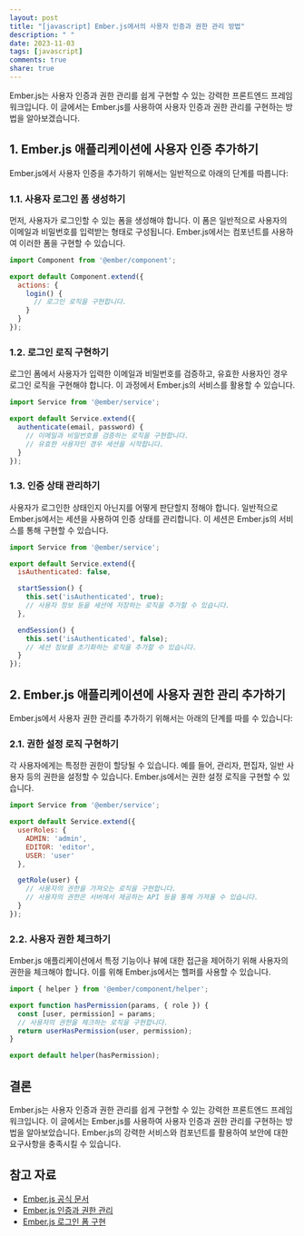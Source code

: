 ```yaml
---
layout: post
title: "[javascript] Ember.js에서의 사용자 인증과 권한 관리 방법"
description: " "
date: 2023-11-03
tags: [javascript]
comments: true
share: true
---
```


Ember.js는 사용자 인증과 권한 관리를 쉽게 구현할 수 있는 강력한 프론트엔드 프레임워크입니다. 이 글에서는 Ember.js를 사용하여 사용자 인증과 권한 관리를 구현하는 방법을 알아보겠습니다.

## 1. Ember.js 애플리케이션에 사용자 인증 추가하기

Ember.js에서 사용자 인증을 추가하기 위해서는 일반적으로 아래의 단계를 따릅니다:

### 1.1. 사용자 로그인 폼 생성하기

먼저, 사용자가 로그인할 수 있는 폼을 생성해야 합니다. 이 폼은 일반적으로 사용자의 이메일과 비밀번호를 입력받는 형태로 구성됩니다. Ember.js에서는 컴포넌트를 사용하여 이러한 폼을 구현할 수 있습니다.

```javascript
import Component from '@ember/component';

export default Component.extend({
  actions: {
    login() {
      // 로그인 로직을 구현합니다.
    }
  }
});
```

### 1.2. 로그인 로직 구현하기

로그인 폼에서 사용자가 입력한 이메일과 비밀번호를 검증하고, 유효한 사용자인 경우 로그인 로직을 구현해야 합니다. 이 과정에서 Ember.js의 서비스를 활용할 수 있습니다.

```javascript
import Service from '@ember/service';

export default Service.extend({
  authenticate(email, password) {
    // 이메일과 비밀번호를 검증하는 로직을 구현합니다.
    // 유효한 사용자인 경우 세션을 시작합니다.
  }
});
```

### 1.3. 인증 상태 관리하기

사용자가 로그인한 상태인지 아닌지를 어떻게 판단할지 정해야 합니다. 일반적으로 Ember.js에서는 세션을 사용하여 인증 상태를 관리합니다. 이 세션은 Ember.js의 서비스를 통해 구현할 수 있습니다.

```javascript
import Service from '@ember/service';

export default Service.extend({
  isAuthenticated: false,

  startSession() {
    this.set('isAuthenticated', true);
    // 사용자 정보 등을 세션에 저장하는 로직을 추가할 수 있습니다.
  },

  endSession() {
    this.set('isAuthenticated', false);
    // 세션 정보를 초기화하는 로직을 추가할 수 있습니다.
  }
});
```

## 2. Ember.js 애플리케이션에 사용자 권한 관리 추가하기

Ember.js에서 사용자 권한 관리를 추가하기 위해서는 아래의 단계를 따를 수 있습니다:

### 2.1. 권한 설정 로직 구현하기

각 사용자에게는 특정한 권한이 할당될 수 있습니다. 예를 들어, 관리자, 편집자, 일반 사용자 등의 권한을 설정할 수 있습니다. Ember.js에서는 권한 설정 로직을 구현할 수 있습니다.

```javascript
import Service from '@ember/service';

export default Service.extend({
  userRoles: {
    ADMIN: 'admin',
    EDITOR: 'editor',
    USER: 'user'
  },

  getRole(user) {
    // 사용자의 권한을 가져오는 로직을 구현합니다.
    // 사용자의 권한은 서버에서 제공하는 API 등을 통해 가져올 수 있습니다.
  }
});
```

### 2.2. 사용자 권한 체크하기

Ember.js 애플리케이션에서 특정 기능이나 뷰에 대한 접근을 제어하기 위해 사용자의 권한을 체크해야 합니다. 이를 위해 Ember.js에서는 헬퍼를 사용할 수 있습니다.

```javascript
import { helper } from '@ember/component/helper';

export function hasPermission(params, { role }) {
  const [user, permission] = params;
  // 사용자의 권한을 체크하는 로직을 구현합니다.
  return userHasPermission(user, permission);
}

export default helper(hasPermission);
```

## 결론

Ember.js는 사용자 인증과 권한 관리를 쉽게 구현할 수 있는 강력한 프론트엔드 프레임워크입니다. 이 글에서는 Ember.js를 사용하여 사용자 인증과 권한 관리를 구현하는 방법을 알아보았습니다. Ember.js의 강력한 서비스와 컴포넌트를 활용하여 보안에 대한 요구사항을 충족시킬 수 있습니다.

## 참고 자료
- [Ember.js 공식 문서](https://emberjs.com/)
- [Ember.js 인증과 권한 관리](https://www.emberschool.com/guides/routing/authentication-and-authorization/)
- [Ember.js 로그인 폼 구현](https://www.emberschool.com/posts/174-login-form-in-ember-js/)